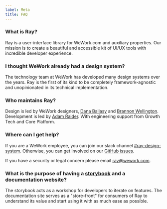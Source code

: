 ```yaml
---
label: Meta
title: FAQ
---
```


### What is Ray?

Ray is a user-interface library for WeWork.com and auxiliary properties. Our mission is to create a beautiful and accessible kit of UI/UX tools with incredible developer experience.

### I thought WeWork already had a design system?

The technology team at WeWork has developed many design systems over the years. Ray is the first of its kind to be completely framework-agnostic and unopinionated in its technical implementation.

### Who maintains Ray?

Design is led by WeWork designers, [Dana Ballasy] and [Brannon Wellington]. Development is led by [Adam Raider]. With engineering support from Growth Tech and Core Platform.

### Where can I get help?

If you are a WeWork employee, you can join our slack channel [#ray-design-system]. Otherwise, you can get involved on our [GitHub issues].

If you have a security or legal concern please email [ray@wework.com](mailto:ray@wework.com).

### What is the purpose of having a [storybook] and a documentation website?

The storybook acts as a workshop for developers to iterate on features. The documentation site serves as a "store-front" for consumers of Ray to understand its value and start using it with as much ease as possible.

[storybook]: /storybook
[brannon wellington]: mailto:brannon.wellington@wework.com
[dana ballasy]: mailto:dana.ballasy@wework.com
[adam raider]: mailto:adam.raider@wework.com
[github issues]: https://github.com/wework/ray/issues
[#ray-design-system]: https://wework.slack.com/messages/CFLL3QWQ5
